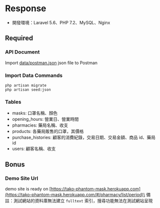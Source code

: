 # Response
  * 開發環境：Laravel 5.6、PHP 7.2、MySQL、Nginx

## Required
### API Document
  Import [data/postman.json](storage/data/phantom_mask.postman_collection.json) json file to Postman

### Import Data Commands
  `php artisan migrate`\
  `php artisan seed:json`

### Tables
  * masks: 口罩名稱、顏色
  * opening_hours: 營業日、營業時間
  * pharmacies: 藥局名稱、收支
  * products: 各藥局販售的口罩，其價格
  * purchase_histories: 顧客的消費紀錄，交易日期、交易金額、商品 id、藥局 id
  * users: 顧客名稱、收支

## Bonus
### Demo Site Url
  demo site is ready on [https://tako-phantom-mask.herokuapp.com](https://tako-phantom-mask.herokuapp.com/#/pharmacy/list/period)\
  備註：測試網站的資料庫無法建立 `fulltext` 索引，搜尋功能無法在測試網站呈現